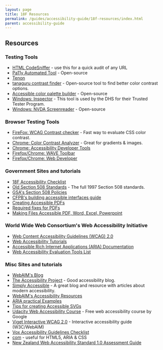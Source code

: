 ```yaml
---
layout: page
title: 18F Resources
permalink: /guides/accessibility-guide/18f-resources/index.html
parent: accessibility-guide
---
```


## **Resources**

### **Testing Tools**

- [HTML CodeSniffer](http://squizlabs.github.io/HTML_CodeSniffer/) - use this for a quick audit of any URL
- [Pa11y Automated Tool](http://pa11y.org/) - Open-source
- [Tenon](https://tenon.io/)
- [tanaguru contrast finder](http://contrast-finder.tanaguru.com/) - Open-source tool to find better color contrast options.
- [Accessible color palette builder](https://toolness.github.io/accessible-color-matrix/) - Open-source
- [Windows: Inspector](https://msdn.microsoft.com/en-us/library/windows/desktop/dd318521%28v=vs.85%29.aspx) - This tool is used by the DHS for their Trusted Tester Program.
- [Windows: NVDA Screenreader](https://www.nvaccess.org/) - Open-source

### **Browser Testing Tools**

- [FireFox: WCAG Contrast checker](https://addons.mozilla.org/EN-US/firefox/addon/wcag-contrast-checker/) - Fast way to evaluate CSS color contrast.
- [Chrome: Color Contrast Analyzer](https://chrome.google.com/webstore/detail/color-contrast-analyzer/dagdlcijhfbmgkjokkjicnnfimlebcll?hl=en) - Great for gradients &amp; images.
- [Chrome: Accessibility Developer Tools](https://chrome.google.com/webstore/detail/accessibility-developer-t/fpkknkljclfencbdbgkenhalefipecmb?hl=en)
- [Firefox/Chrome: WAVE Toolbar](http://wave.webaim.org/extension/)
- [Firefox/Chrome: Web Developer](https://chrispederick.com/work/web-developer/)

### **Government Sites and tutorials**

- [18F Accessibility Checklist](https://accessibility.18f.gov/checklist/)
- [Old Section 508 Standards](http://www.access-board.gov/guidelines-and-standards/communications-and-it/about-the-section-508-standards/section-508-standards) - The full 1997 Section 508 standards.
- [GSA&#39;s Section 508 Policies](http://www.gsa.gov/portal/content/105254)
- [CFPB&#39;s building accessible interfaces guide](http://cfpb.github.io/design-manual/best-practices/accessibility-best-practices)
- [Creating Accessible PDFs](http://www.section508.va.gov/support/tutorials/pdf/index.asp)
- [Required fixes for PDFs](http://www.hhs.gov/web/section-508/making-files-accessible/pdf-required/index.html)
- [Making Files Accessible PDF, Word, Excel, Powerpoint](http://www.hhs.gov/web/section-508/making-files-accessible/index.html)

### **World Wide Web Consortium&#39;s Web Accessibility Initiative**

- [Web Content Accessibility Guidelines (WCAG) 2.0](https://www.w3.org/TR/WCAG20/)
- [Web Accessibility Tutorials](http://www.w3.org/WAI/tutorials/)
- [Accessible Rich Internet Applications (ARIA) Documentation](http://www.w3.org/html/wg/drafts/html/master/dom.html#wai-aria)
- [Web Accessibility Evaluation Tools List](https://www.w3.org/WAI/ER/tools/)

### **Misc Sites and tutorials**

- [WebAIM&#39;s Blog](http://webaim.org/blog/)
- [The Accessibility Project](http://a11yproject.com/) - Good accessibility blog.
- [Simply Accessible](http://simplyaccessible.com/archives/) - A great blog and resource with articles about modern accessibility.
- [WebAIM&#39;s Accessibility Resources](http://webaim.org/resources/)
- [ARIA practical Examples](http://heydonworks.com/practical_aria_examples/)
- [Tips for creating Accessible SVGs](http://www.sitepoint.com/tips-accessible-svg/)
- [Udacity Web Accessibility Course](https://www.udacity.com/course/web-accessibility--ud891) - Free web accessibility course by Google
- [Viget Interactive WCAG 2.0](http://code.viget.com/interactive-wcag/#responsibility=&amp;level=aa) - Interactive accessibility guide (W3C/WebAIM)
- [Vox Accessibility Guidelines Checklist](http://accessibility.voxmedia.com/)
- [com](http://caniuse.com/) - useful for HTML5, ARIA &amp; CSS
- [New Zealand Web Accessibility Standard 1.0 Assessment Guide](http://govtnz.github.io/web-standards/guidance/assessment-guides/web-a11y-standard-assessment-guide.html)